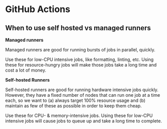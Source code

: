 # GitHub Actions

## When to use self hosted vs managed runners

**Managed runners**

Managed runners are good for running bursts of jobs in parallel, quickly.

Use these for low-CPU intensive jobs, like formatting, linting, etc. Using
these for resource-hungry jobs will make those jobs take a long time and cost a
lot of money.

**Self-hosted Runners**

Self-hosted runners are good for running hardware intensive jobs quickly.
However, they have a fixed number of nodes that can run one job at a time each,
so we want to (a) always target 100% resource usage and (b) maintain as few of
these as possible in order to keep them cheap.

Use these for CPU- & memory-intensive jobs. Using these for low-CPU intensive
jobs will cause jobs to queue up and take a long time to complete.

